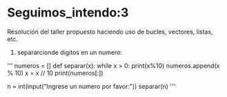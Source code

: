 # Seguimos_intendo:3
Resolución del taller propuesto haciendo uso de bucles, vectores, listas, etc.
1. separarcionde digitos en un numero:


'''
numeros = []
def separar(x):
    while x > 0:
        print(x%10)
        numeros.append(x % 10)
        x = x // 10
    print(numeros[:])

n = int(input("Ingrese un numero por favor:"))
separar(n) 
'''

